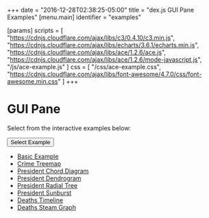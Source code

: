 +++
date = "2016-12-28T02:38:25-05:00"
title = "dex.js GUI Pane Examples"
[menu.main]
  identifier = "examples"

[params]
  scripts = [
    "https://cdnjs.cloudflare.com/ajax/libs/c3/0.4.10/c3.min.js",
    "https://cdnjs.cloudflare.com/ajax/libs/echarts/3.6.1/echarts.min.js",
    "https://cdnjs.cloudflare.com/ajax/libs/ace/1.2.6/ace.js",
    "https://cdnjs.cloudflare.com/ajax/libs/ace/1.2.6/mode-javascript.js",
    "/js/ace-example.js"
  ]
  css = [ "/css/ace-example.css",
          "https://cdnjs.cloudflare.com/ajax/libs/font-awesome/4.7.0/css/font-awesome.min.css" ]
+++
<style>
  #Chart {
    display: inline-block !important;
    max-height: 100% !important;
    max-width: 100% !important;
    width: 100% !important;
    height: 100% !important;
  }
</style>

# GUI Pane

Select from the interactive examples below:

<div class="btn-group">
  <button type="button" class="btn btn-default dropdown-toggle" data-toggle="dropdown" aria-haspopup="true" aria-expanded="false">
    Select Example <span class="caret"></span>
  </button>
  <ul id="ex-dropdown" class="dropdown-menu">
    <li><a id="basic" href="#">Basic Example</a></li>
    <li><a id="crime_treemap" href="#">Crime Treemap</a></li>
    <li><a id="presidents_chord" href="#">President Chord Diagram</a></li>
    <li><a id="presidents_dendrogram" href="#">President Dendrogram</a></li>
    <li><a id="presidents_radialtree" href="#">President Radial Tree</a></li>
    <li><a id="presidents_sunburst" href="#">President Sunburst</a></li>
    <li><a id="deaths_timeline" href="#">Deaths Timeline</a></li>
    <li><a id="deaths_steamgraph" href="#">Deaths Steam Graph</a></li>
  </ul>
</div>

<div id="example-info"></div>

<div id="layout-container" class="WideChart">
  <div class="ui-layout-center">
    <div id="Chart"></div>
  </div>
  <div class="ui-layout-west">
    <div id="GuiPane" class="ConfigurationPaneClass"></div>
  </div>
</div>

<div id="ace-editor"></div>
<div id="ace-error"></div>

<script>
  var chart;

  $(document).ready(function () {

    $('#layout-container').layout({
      applyDemoStyles: false,
      west: {
        size: 360
      },
      onresize: function () {
        chart.resize();
      }
    });

    var editor = createEditor({
      "parent"        : "ace-editor",
      "errorParent"   : "ace-error",
      "theme"         : "ace/theme/monokai",
      "mode"          : "ace/mode/javascript",
      "contentDir"    : "/examples/ui/guipane",
      "initialContent": "/examples/ui/guipane/basic.js",
      "initialInfo"   : "/examples/ui/guipane/basic.html"
    });
  });
</script>